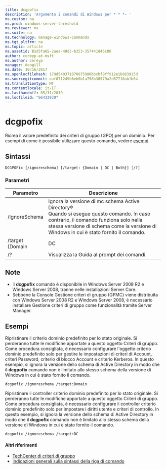 ```yaml
---
title: dcgpofix
description: 'Argomento i comandi di Windows per * * *- '
ms.custom: na
ms.prod: windows-server-threshold
ms.reviewer: na
ms.suite: na
ms.technology: manage-windows-commands
ms.tgt_pltfrm: na
ms.topic: article
ms.assetid: 81d5fa65-2aea-49d3-b353-357441846c00
author: coreyp-at-msft
ms.author: coreyp
manager: dongill
ms.date: 10/16/2017
ms.openlocfilehash: 179d540371870075906bbcbf8ff912e1b883915d
ms.sourcegitcommit: eaf071249b6eb6b1a758b38579a2d87710abfb54
ms.translationtype: MT
ms.contentlocale: it-IT
ms.lasthandoff: 05/31/2019
ms.locfileid: "66433930"
---
```

# <a name="dcgpofix"></a>dcgpofix



Ricrea il valore predefinito dei criteri di gruppo (GPO) per un dominio. Per esempi di come è possibile utilizzare questo comando, vedere [esempi](#BKMK_Examples).

## <a name="syntax"></a>Sintassi

```
DCGPOFix [/ignoreschema] [/target: {Domain | DC | Both}] [/?]
```

### <a name="parameters"></a>Parametri

|    Parametro    |                                                                                                 Descrizione                                                                                                 |
|-----------------|-------------------------------------------------------------------------------------------------------------------------------------------------------------------------------------------------------------|
|  /IgnoreSchema  | Ignora la versione di mc schema Active Directory®</br>Quando si esegue questo comando. In caso contrario, il comando funziona solo nella stessa versione di schema come la versione di Windows in cui è stato fornito il comando. |
| /target {Domain |                                                                                                     DC                                                                                                      |
|       /?        |                                                                                    Visualizza la Guida al prompt dei comandi.                                                                                     |

## <a name="remarks"></a>Note

-   Il **dcgpofix** comando è disponibile in Windows Server 2008 R2 e Windows Server 2008, tranne nelle installazioni Server Core.
-   Sebbene la Console Gestione criteri di gruppo (GPMC) viene distribuita con Windows Server 2008 R2 e Windows Server 2008, è necessario installare Gestione criteri di gruppo come funzionalità tramite Server Manager.

## <a name="BKMK_Examples"></a>Esempi

Ripristinare il criterio dominio predefinito per lo stato originale. Si perderanno tutte le modifiche apportate a questo oggetto Criteri di gruppo. Come procedura consigliata, è necessario configurare l'oggetto criterio dominio predefinito solo per gestire le impostazioni di criteri di Account, criteri Password, criterio di blocco Account e criterio Kerberos. In questo esempio, si ignora la versione dello schema di Active Directory in modo che il **dcgpofix** comando non è limitato allo stesso schema della versione di Windows in cui è stato fornito il comando.
```
dcgpofix /ignoreschema /target:Domain
```
Ripristinare il controller criterio dominio predefinito per lo stato originale. Si perderanno tutte le modifiche apportate a questo oggetto Criteri di gruppo. Come procedura consigliata, è necessario configurare il controller criterio dominio predefinito solo per impostare i diritti utente e criteri di controllo. In questo esempio, si ignora la versione dello schema di Active Directory in modo che il **dcgpofix** comando non è limitato allo stesso schema della versione di Windows in cui è stato fornito il comando.
```
dcgpofix /ignoreschema /target:DC
```

#### <a name="additional-references"></a>Altri riferimenti

-   [TechCenter di criteri di gruppo](https://go.microsoft.com/fwlink/?LinkID=145531)
-   [Indicazioni generali sulla sintassi della riga di comando](command-line-syntax-key.md)